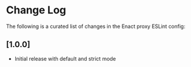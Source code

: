 # Change Log

The following is a curated list of changes in the Enact proxy ESLint config:

## [1.0.0]

* Initial release with default and strict mode
